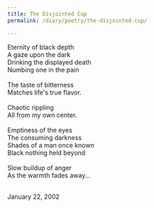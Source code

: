 ```yaml
---
title: The Disjointed Cup
permalink: /diary/poetry/the-disjointed-cup/

---
```

<div class="poetry">

Eternity of black depth<br/>
A gaze upon the dark<br/>
Drinking the displayed death<br/>
Numbing one in the pain<br/>
<br/>
The taste of bitterness<br/>
Matches life's true flavor.<br/>
<br/>
Chaotic rippling<br/>
All from my own center.<br/>
<br/>
Emptiness of the eyes<br/>
The consuming darkness<br/>
Shades of a man once known<br/>
Black nothing held beyond<br/>
<br/>
Slow buildup of anger<br/>
As the warmth fades away...<br/>
<br/>

<div class="poetry_date">January 22, 2002</div>



</div>
